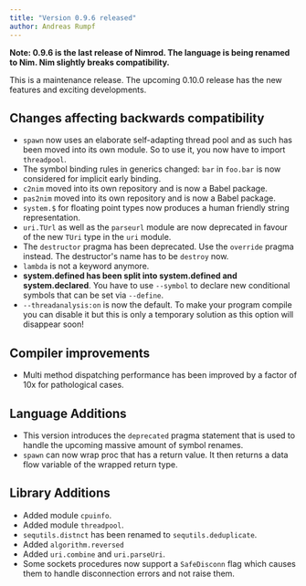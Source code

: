 ```yaml
---
title: "Version 0.9.6 released"
author: Andreas Rumpf
---
```


**Note: 0.9.6 is the last release of Nimrod. The language is being renamed to
Nim. Nim slightly breaks compatibility.**

This is a maintenance release. The upcoming 0.10.0 release has
the new features and exciting developments.


Changes affecting backwards compatibility
-----------------------------------------

- ``spawn`` now uses an elaborate self-adapting thread pool and as such
  has been moved into its own module. So to use it, you now have to import
  ``threadpool``.
- The symbol binding rules in generics changed: ``bar`` in ``foo.bar`` is
  now considered for implicit early binding.
- ``c2nim`` moved into its own repository and is now a Babel package.
- ``pas2nim`` moved into its own repository and is now a Babel package.
- ``system.$`` for floating point types now produces a human friendly string
  representation.
- ``uri.TUrl`` as well as the ``parseurl`` module are now deprecated in favour
  of the new ``TUri`` type in the ``uri`` module.
- The ``destructor`` pragma has been deprecated. Use the ``override`` pragma
  instead. The destructor's name has to be ``destroy`` now.
- ``lambda`` is not a keyword anymore.
- **system.defined has been split into system.defined and system.declared**.
  You have to use ``--symbol`` to declare new conditional symbols that can be
  set via ``--define``.
- ``--threadanalysis:on`` is now the default. To make your program compile
  you can disable it but this is only a temporary solution as this option
  will disappear soon!


Compiler improvements
---------------------

- Multi method dispatching performance has been improved by a factor of 10x for
  pathological cases.


Language Additions
------------------

- This version introduces the ``deprecated`` pragma statement that is used
  to handle the upcoming massive amount of symbol renames.
- ``spawn`` can now wrap proc that has a return value. It then returns a data
  flow variable of the wrapped return type.


Library Additions
-----------------

- Added module ``cpuinfo``.
- Added module ``threadpool``.
- ``sequtils.distnct`` has been renamed to ``sequtils.deduplicate``.
- Added ``algorithm.reversed``
- Added ``uri.combine`` and ``uri.parseUri``.
- Some sockets procedures now support a ``SafeDisconn`` flag which causes
  them to handle disconnection errors and not raise them.
